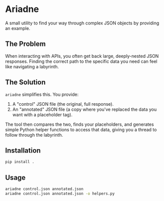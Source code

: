 # Ariadne

A small utility to find your way through complex JSON objects by providing an example.

## The Problem

When interacting with APIs, you often get back large, deeply-nested JSON responses. Finding the correct path to the specific data you need can feel like navigating a labyrinth.

## The Solution

`ariadne` simplifies this. You provide:
1.  A "control" JSON file (the original, full response).
2.  An "annotated" JSON file (a copy where you've replaced the data you want with a placeholder tag).

The tool then compares the two, finds your placeholders, and generates simple Python helper functions to access that data, giving you a thread to follow through the labyrinth.

## Installation

```bash
pip install .
```

## Usage

```bash
ariadne control.json annotated.json
ariadne control.json annotated.json -o helpers.py
```

